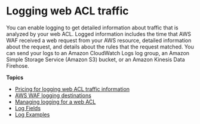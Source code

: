# Logging web ACL traffic<a name="logging"></a>

You can enable logging to get detailed information about traffic that is analyzed by your web ACL\. Logged information includes the time that AWS WAF received a web request from your AWS resource, detailed information about the request, and details about the rules that the request matched\. You can send your logs to an Amazon CloudWatch Logs log group, an Amazon Simple Storage Service \(Amazon S3\) bucket, or an Amazon Kinesis Data Firehose\.

**Topics**
+ [Pricing for logging web ACL traffic information](logging-pricing.md)
+ [AWS WAF logging destinations](logging-destinations.md)
+ [Managing logging for a web ACL](logging-management.md)
+ [Log Fields](logging-fields.md)
+ [Log Examples](logging-examples.md)
